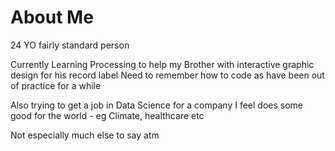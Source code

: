 # About Me

24 YO fairly standard person

Currently Learning Processing to help my Brother with interactive graphic design for his record label
Need to remember how to code as have been out of practice for a while

Also trying to get a job in Data Science for a company I feel does some good for the world - eg Climate, healthcare etc

Not especially much else to say atm
